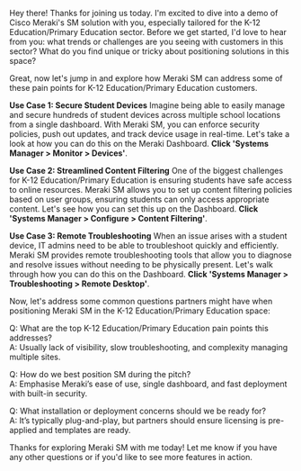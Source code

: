 Hey there! Thanks for joining us today. I'm excited to dive into a demo of Cisco Meraki's SM solution with you, especially tailored for the K-12 Education/Primary Education sector. Before we get started, I'd love to hear from you: what trends or challenges are you seeing with customers in this sector? What do you find unique or tricky about positioning solutions in this space?

Great, now let's jump in and explore how Meraki SM can address some of these pain points for K-12 Education/Primary Education customers.

**Use Case 1: Secure Student Devices**
Imagine being able to easily manage and secure hundreds of student devices across multiple school locations from a single dashboard. With Meraki SM, you can enforce security policies, push out updates, and track device usage in real-time. Let's take a look at how you can do this on the Meraki Dashboard. **Click 'Systems Manager > Monitor > Devices'**.

**Use Case 2: Streamlined Content Filtering**
One of the biggest challenges for K-12 Education/Primary Education is ensuring students have safe access to online resources. Meraki SM allows you to set up content filtering policies based on user groups, ensuring students can only access appropriate content. Let's see how you can set this up on the Dashboard. **Click 'Systems Manager > Configure > Content Filtering'**.

**Use Case 3: Remote Troubleshooting**
When an issue arises with a student device, IT admins need to be able to troubleshoot quickly and efficiently. Meraki SM provides remote troubleshooting tools that allow you to diagnose and resolve issues without needing to be physically present. Let's walk through how you can do this on the Dashboard. **Click 'Systems Manager > Troubleshooting > Remote Desktop'**.

Now, let's address some common questions partners might have when positioning Meraki SM in the K-12 Education/Primary Education space:

Q: What are the top K-12 Education/Primary Education pain points this addresses?  
A: Usually lack of visibility, slow troubleshooting, and complexity managing multiple sites.

Q: How do we best position SM during the pitch?  
A: Emphasise Meraki’s ease of use, single dashboard, and fast deployment with built-in security.

Q: What installation or deployment concerns should we be ready for?  
A: It’s typically plug-and-play, but partners should ensure licensing is pre-applied and templates are ready.

Thanks for exploring Meraki SM with me today! Let me know if you have any other questions or if you'd like to see more features in action.
